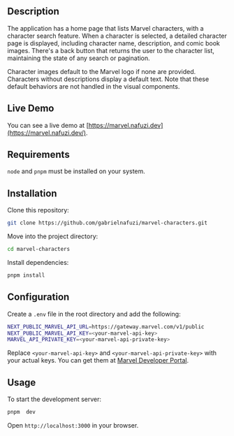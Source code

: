 ## Description

The application has a home page that lists Marvel characters, with a character search feature. When a character is selected, a detailed character page is displayed, including character name, description, and comic book images. There's a back button that returns the user to the character list, maintaining the state of any search or pagination.

Character images default to the Marvel logo if none are provided. Characters without descriptions display a default text. Note that these default behaviors are not handled in the visual components.

## Live Demo

You can see a live demo at [https://marvel.nafuzi.dev](https://marvel.nafuzi.dev/).

## Requirements

`node` and `pnpm` must be installed on your system.

## Installation

Clone this repository:

```bash
git clone https://github.com/gabrielnafuzi/marvel-characters.git
```

Move into the project directory:

```bash
cd marvel-characters
```

Install dependencies:

```bash
pnpm install
```

## Configuration

Create a `.env` file in the root directory and add the following:

```bash
NEXT_PUBLIC_MARVEL_API_URL=https://gateway.marvel.com/v1/public
NEXT_PUBLIC_MARVEL_API_KEY=<your-marvel-api-key>
MARVEL_API_PRIVATE_KEY=<your-marvel-api-private-key>
```

Replace `<your-marvel-api-key>` and `<your-marvel-api-private-key>` with your actual keys.
You can get them at [Marvel Developer Portal](https://developer.marvel.com).

## Usage

To start the development server:

```bash
pnpm  dev
```

Open `http://localhost:3000` in your browser.
